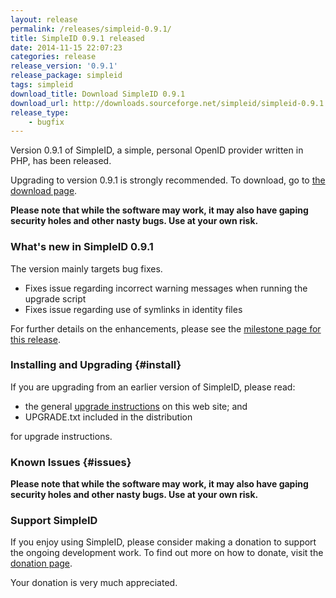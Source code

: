 ```yaml
---
layout: release
permalink: /releases/simpleid-0.9.1/
title: SimpleID 0.9.1 released
date: 2014-11-15 22:07:23
categories: release
release_version: '0.9.1'
release_package: simpleid
tags: simpleid
download_title: Download SimpleID 0.9.1
download_url: http://downloads.sourceforge.net/simpleid/simpleid-0.9.1.tar.gz
release_type: 
    - bugfix
---
```


Version 0.9.1 of SimpleID, a simple, personal OpenID provider written in PHP, has been released.

Upgrading to version 0.9.1 is strongly recommended.  To download, go to [the download page](/download).

**Please note that while the software may work, it may also have gaping security holes and other nasty bugs. Use at your own risk.**

### What's new in SimpleID 0.9.1

The version mainly targets bug fixes.

- Fixes issue regarding incorrect warning messages when running the upgrade script
- Fixes issue regarding use of symlinks in identity files

For further details on the enhancements, please see the [milestone page for this release](http://simpleid.koinic.net/trac/milestone/0.9.1).

### Installing and Upgrading {#install}

If you are upgrading from an earlier version of SimpleID, please read:

- the general [upgrade instructions](http://simpleid.koinic.net/documentation/getting-started/upgrading) on this web site; and
- UPGRADE.txt included in the distribution

for upgrade instructions.

### Known Issues {#issues}

**Please note that while the software may work, it may also have gaping security holes and other nasty bugs. Use at your own risk.**

### Support SimpleID

If you enjoy using SimpleID, please consider making a donation to support the
ongoing development work.  To find out more on how to donate, visit
the [donation page](http://simpleid.org/donate).

Your donation is very much appreciated.